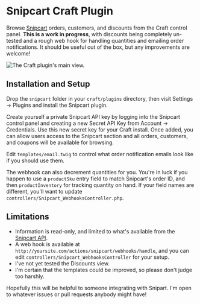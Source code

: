 # Snipcart Craft Plugin

Browse [Snipcart](https://snipcart.com/) orders, customers, and discounts from the Craft control panel. **This is a work in progress**, with discounts being completely un-tested and a rough web hook for handling quantities and emailing order notifications. It should be useful out of the box, but any improvements are welcome!

![The Craft plugin's main view.](http://files.workingconcept.com/raw/snipcart-orders-8FPa5gvpLK.png)

## Installation and Setup

Drop the `snipcart` folder in your `craft/plugins` directory, then visit Settings → Plugins and install the Snipcart plugin.

Create yourself a private Snipcart API key by logging into the Snipcart control panel and creating a new Secret API Key from Account → Credentials. Use this new secret key for your Craft install. Once added, you can allow users access to the Snipcart section and all orders, customers, and coupons will be available for browsing.

Edit `templates/email.twig` to control what order notification emails look like if you should use them.

The webhook can also decrement quantities for you. You're in luck if you happen to use a `productSku` entry field to match Snipcart's order ID, and then `productInventory` for tracking quantity on hand. If your field names are different, you'll want to update `controllers/Snipcart_WebhooksController.php`.

## Limitations

- Information is read-only, and limited to what's available from the [Snipcart API](http://docs.snipcart.com/api-reference/introduction).
- A web hook is available at `http://yoursite.com/actions/snipcart/webhooks/handle`, and you can edit `controllers/Snipcart_WebhooksController` for your setup.
- I've not yet tested the Discounts view.
- I'm certain that the templates could be improved, so please don't judge too harshly.

Hopefully this will be helpful to someone integrating with Snipart. I'm open to whatever issues or pull requests anybody might have!